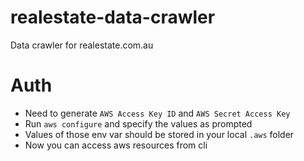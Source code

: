 # realestate-data-crawler

Data crawler for realestate.com.au

# Auth

- Need to generate `AWS Access Key ID` and `AWS Secret Access Key`
- Run `aws configure` and specify the values as prompted
- Values of those env var should be stored in your local `.aws` folder
- Now you can access aws resources from cli
